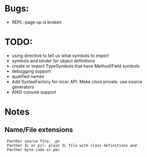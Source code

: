 # Bugs:
- REPL: page up is broken 

# TODO:
- using directive to tell us what symbols to import
- symbols and binder for object definitions
- create or import TypeSymbols that have Method/Field symbols
- debugging support
- qualified names
- Add SyntaxFactory for nicer API. Make ctors private. use source generators
- ANSI console support

# Notes

## Name/File extensions

     Panther source file: .pn
     Panther IL or pil: plain IL file with class definitions and
     Panther byte code or pbc
